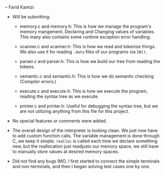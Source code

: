 – Farid Kamizi
- Will be submitting: 
    - memory.c and memory.h: This is how we manage the program's memory mangement. Declaring and Changing values of variables. This many also contains some runtime exception error handling.

    - scanner.c and scanner.h: This is how we read and tokenize things. We also use it for reading `.data` files of our programs via `IN()`.
    
    - parser.c and parser.h: This is how we build our tree from reading the tokens.
    
    - semantic.c and semantic.h: This is how we do semantic checking (Compiler errors.)

    - execute.c and execute.h: This is how we execute the program, reading the syntax tree as we execute.

    - printer.c and printer.h: Useful for debugging the syntax tree, but we are not utilizing anything from this file for this project.

- No special features or comments were added.

- The overall design of the interpreter is looking clean. We just now have to add custom function calls. The variable management is done through C, we keep it simple. `realloc` is called each time we declare something new, but the reallocation just readjusts our memory space, we still have to manually store values at desired memory spaces.

- Did not find any bugs IMO, I first started to connect the simple terminals and non-terminals, and then I began solving test cases one by one.
